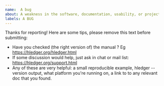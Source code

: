 ```yaml
---
name:  A bug
about: A weakness in the software, documentation, usability, or project
labels: A BUG
---
```


Thanks for reporting! Here are some tips, please remove this text before submitting:

- Have you checked (the right version of) the manual ? Eg https://hledger.org/hledger.html
- If some discussion would help, just ask in chat or mail list: https://hledger.org/support.html
- Any of these are very helpful: a small reproducible example, hledger --version output,
  what platform you're running on, a link to to any relevant doc that you found.
